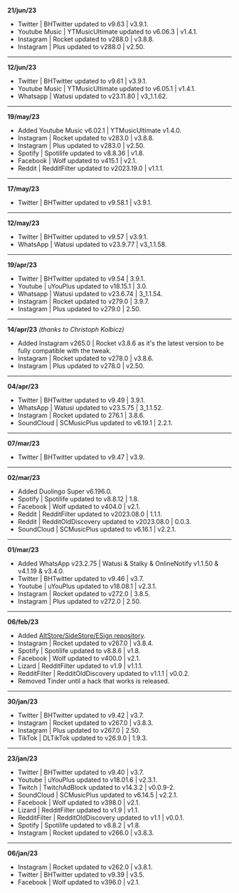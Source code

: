 **21/jun/23**
- Twitter | BHTwitter updated to v9.63 | v3.9.1.
- Youtube Music | YTMusicUltimate updated to v6.06.3 | v1.4.1.
- Instagram | Rocket updated to v288.0 | v3.8.8.
- Instagram | Plus updated to v288.0 | v2.50.

---

**12/jun/23**
- Twitter | BHTwitter updated to v9.61 | v3.9.1.
- Youtube Music | YTMusicUltimate updated to v6.05.1 | v1.4.1.
- Whatsapp | Watusi updated to v23.11.80 | v3_1.1.62.

---

**19/may/23**
- Added Youtube Music v6.02.1 | YTMusicUltimate v1.4.0.
- Instagram | Rocket updated to v283.0 | v3.8.8.
- Instagram | Plus updated to v283.0 | v2.50.
- Spotify | Spotilife updated to v8.8.36 | v1.8.
- Facebook | Wolf updated to v415.1 | v2.1.
- Reddit | RedditFilter updated to v2023.19.0 | v1.1.1.

---

**17/may/23**
- Twitter | BHTwitter updated to v9.58.1 | v3.9.1.


---

**12/may/23**
- Twitter | BHTwitter updated to v9.57 | v3.9.1.
- WhatsApp | Watusi updated to v23.9.77 | v3_1.1.58.

---

**19/apr/23**
- Twitter | BHTwitter updated to v9.54 | 3.9.1.
- Youtube | uYouPlus updated to v18.15.1 | 3.0.
- Whatsapp | Watusi updated to v23.6.74 | 3_1.1.54.
- Instagram | Rocket updated to v279.0 | 3.9.7.
- Instagram | Plus updated to v279.0 | 2.50.

---

**14/apr/23** _(thanks to Christoph Kolbicz)_
- Added Instagram v265.0 | Rocket v3.8.6 as it's the latest version to be fully compatible with the tweak.
- Instagram | Rocket updated to v278.0 | v3.8.6.
- Instagram | Plus updated to v278.0 | v2.50.

---

**04/apr/23**
- Twitter | BHTwitter updated to v9.49 | 3.9.1.
- WhatsApp | Watusi updated to v23.5.75 | 3_1.1.52.
- Instagram | Rocket updated to 276.1 | 3.8.6.
- SoundCloud | SCMusicPlus updated to v6.19.1 | 2.2.1.

---

**07/mar/23**
- Twitter | BHTwitter updated to v9.47 | v3.9.

---

**02/mar/23**
- Added Duolingo Super v6.196.0.
- Spotify | Spotilife updated to v8.8.12 | 1.8.
- Facebook | Wolf updated to v404.0 | v2.1.
- Reddit | RedditFilter updated to v2023.08.0 | 1.1.1.
- Reddit | RedditOldDiscovery updated to v2023.08.0 | 0.0.3.
- SoundCloud | SCMusicPlus updated to v6.16.1 | v2.2.1.

---

**01/mar/23**
- Added WhatsApp v23.2.75 | Watusi & Stalky & OnlineNotify v1.1.50 & v4.1.19 & v3.4.0.
- Twitter | BHTwitter updated to v9.46 | v3.7.
- Youtube | uYouPlus updated to v18.08.1 | v2.3.1.
- Instagram | Rocket updated to v272.0 | 3.8.5.
- Instagram | Plus updated to v272.0 | 2.50.

---

**06/feb/23**
- Added [AltStore/SideStore/ESign repository](https://raw.githubusercontent.com/purp0s3/Tweaked-iOS-Apps/main/zSource/apps.json).
- Instagram | Rocket updated to v267.0 | v3.8.4.
- Spotify | Spotilife updated to v8.8.6 | v1.8.
- Facebook | Wolf updated to v400.0 | v2.1.
- Lizard | RedditFilter updated to v1.9 | v1.1.1.
- RedditFilter | RedditOldDiscovery updated to v1.1.1 | v0.0.2.
- Removed Tinder until a hack that works is released.

---

**30/jan/23**
- Twitter | BHTwitter updated to v9.42 | v3.7.
- Instagram | Rocket updated to v267.0 | v3.8.3.
- Instagram | Plus updated to v267.0 | 2.50.
- TikTok | DLTikTok updated to v26.9.0 | 1.9.3.

---

**23/jan/23**
- Twitter | BHTwitter updated to v9.40 | v3.7.
- Youtube | uYouPlus updated to v18.01.6 | v2.3.1.
- Twitch | TwitchAdBlock updated to v14.3.2 | v0.0.9-2.
- SoundCloud | SCMusicPlus updated to v6.14.5 | v2.2.1.
- Facebook | Wolf updated to v398.0 | v2.1.
- Lizard | RedditFilter updated to v1.9 | v1.1.
- RedditFilter | RedditOldDiscovery updated to v1.1 | v0.0.1.
- Spotify | Spotilife updated to v8.8.2 | v1.8.
- Instagram | Rocket updated to v266.0 | v3.8.3.

---

**06/jan/23**
- Instagram | Rocket updated to v262.0 | v3.8.1.
- Twitter | BHTwitter updated to v9.39 | v3.5.
- Facebook | Wolf updated to v396.0 | v2.1.